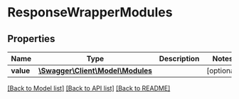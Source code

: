 # ResponseWrapperModules

## Properties
Name | Type | Description | Notes
------------ | ------------- | ------------- | -------------
**value** | [**\Swagger\Client\Model\Modules**](Modules.md) |  | [optional] 

[[Back to Model list]](../README.md#documentation-for-models) [[Back to API list]](../README.md#documentation-for-api-endpoints) [[Back to README]](../README.md)


